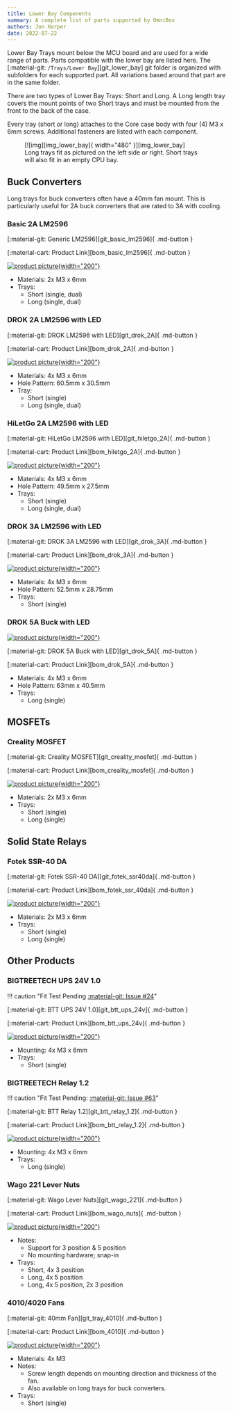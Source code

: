 ```yaml
---
title: Lower Bay Components
summary: A complete list of parts supported by OmniBox
authors: Jon Harper
date: 2022-07-22
---
```


Lower Bay Trays mount below the MCU board and are used for a wide range of parts. Parts compatible with the lower bay are listed here. The [:material-git: `/Trays/Lower Bay`][git_lower_bay] git folder is organized with subfolders for each supported part. All variations based around that part are in the same folder.

There are two types of Lower Bay Trays: Short and Long. A Long length tray covers the mount points of two Short trays and must be mounted from the front to the back of the case.

Every tray (short or long) attaches to the Core case body with four (4) M3 x 6mm screws. Additional fasteners are listed with each component.

<figure markdown>
  [![img][img_lower_bay]{ width="480" }][img_lower_bay]
  <figcaption>Long trays fit as pictured on the left side or right. Short trays will also fit in an empty CPU bay.</figcaption>
</figure>

<!-- Template
[:material-git: ][git_]{ .md-button }

[:material-cart: Product Link][bom_]{ .md-button }

[![product picture][img_]{width="200"}][img_]

- Mounting:
- Trays:
 -->

## Buck Converters

Long trays for buck converters often have a 40mm fan mount. This is particularly useful for 2A buck converters that are rated to 3A with cooling.

### Basic 2A LM2596

[:material-git: Generic LM2596][git_basic_lm2596]{ .md-button }

[:material-cart: Product Link][bom_basic_lm2596]{ .md-button }

[![product picture][img_basic_lm2596]{width="200"}][img_basic_lm2596]

- Materials: 2x M3 x 6mm
- Trays:
    - Short (single, dual)
    - Long (single, dual)

### DROK 2A LM2596 with LED

[:material-git: DROK LM2596 with LED][git_drok_2A]{ .md-button }

[:material-cart: Product Link][bom_drok_2A]{ .md-button }

[![product picture][img_led_lm2596]{width="200"}][img_led_lm2596]

- Materials: 4x M3 x 6mm
- Hole Pattern: 60.5mm x 30.5mm
- Tray:
    - Short (single)
    - Long (single, dual)

### HiLetGo 2A LM2596 with LED

[:material-git: HiLetGo LM2596 with LED][git_hiletgo_2A]{ .md-button }

[:material-cart: Product Link][bom_hiletgo_2A]{ .md-button }

[![product picture][img_hiletgo_2a]{width="200"}][img_hiletgo_2a]

- Materials: 4x M3 x 6mm
- Hole Pattern: 49.5mm x 27.5mm 
- Trays:
    - Short (single)
    - Long (single, dual)

### DROK 3A LM2596 with LED

[:material-git: DROK 3A LM2596 with LED][git_drok_3A]{ .md-button }

[:material-cart: Product Link][bom_drok_3A]{ .md-button }

[![product picture][img_drok_3a]{width="200"}][img_drok_3a]

- Materials: 4x M3 x 6mm
- Hole Pattern: 52.5mm x 28.75mm
- Trays:
    - Short (single)

### DROK 5A Buck with LED

[![product picture][img_drok_5a]{width="200"}][img_drok_5a]

[:material-git: DROK 5A Buck with LED][git_drok_5A]{ .md-button }

[:material-cart: Product Link][bom_drok_5A]{ .md-button }

- Materials: 4x M3 x 6mm
- Hole Pattern: 63mm x 40.5mm
- Trays: 
    - Long (single)

## MOSFETs

### Creality MOSFET 

[:material-git: Creality MOSFET][git_creality_mosfet]{ .md-button }

[:material-cart: Product Link][bom_creality_mosfet]{ .md-button }

[![product picture][img_creality_mosfet]{width="200"}][img_creality_mosfet]

- Materials: 2x M3 x 6mm
- Trays:
    - Short (single)
    - Long (single)

## Solid State Relays

### Fotek SSR-40 DA 

[:material-git: Fotek SSR-40 DA][git_fotek_ssr40da]{ .md-button }

[:material-cart: Product Link][bom_fotek_ssr_40da]{ .md-button }

[![product picture][img_fotek_ssr_40da]{width="200"}][img_fotek_ssr_40da]

- Materials: 2x M3 x 6mm
- Trays:
    - Short (single)
    - Long (single)

## Other Products

### BIGTREETECH UPS 24V 1.0 

!!! caution "Fit Test Pending [:material-git: Issue #24](https://github.com/jon-harper/OmniBox/issues/24)"

[:material-git: BTT UPS 24V 1.0][git_btt_ups_24v]{ .md-button }

[:material-cart: Product Link][bom_btt_ups_24v]{ .md-button }

[![product picture][img_btt_ups_24v]{width="200"}][img_btt_ups_24v]

- Mounting: 4x M3 x 6mm
- Trays:
    - Short (single)

### BIGTREETECH Relay 1.2

!!! caution "Fit Test Pending: [:material-git: Issue #63](https://github.com/jon-harper/OmniBox/issues/63)"

[:material-git: BTT Relay 1.2][git_btt_relay_1.2]{ .md-button }

[:material-cart: Product Link][bom_btt_relay_1.2]{ .md-button }

[![product picture][img_btt_relay]{width="200"}][img_btt_relay]

- Mounting: 4x M3 x 6mm
- Trays:
    - Long (single)

### Wago 221 Lever Nuts 

[:material-git: Wago Lever Nuts][git_wago_221]{ .md-button }

[:material-cart: Product Link][bom_wago_nuts]{ .md-button }

[![product picture][img_wago_nuts]{width="200"}][img_wago_nuts]

- Notes: 
    - Support for 3 position & 5 position
    - No mounting hardware; snap-in
- Trays:
    - Short, 4x 3 position
    - Long, 4x 5 position
    - Long, 4x 5 position, 2x 3 position

### 4010/4020 Fans 

[:material-git: 40mm Fan][git_tray_4010]{ .md-button }

[:material-cart: Product Link][bom_4010]{ .md-button }

[![product picture][img_4010]{width="200"}][img_4010]


- Materials: 4x M3
- Notes:
    - Screw length depends on mounting direction and thickness of the fan.
    - Also available on long trays for buck converters.
- Trays:
    - Short (single)

[img_lower_bay]: ../img/components/lower_bay.png
[img_drok_3a]: ../img/parts/buck_3a_drok.jpg
[img_drok_5a]: ../img/parts/buck_5a_drok.jpg
[img_basic_lm2596]: ../img/parts/lm2596.jpg
[img_led_lm2596]: ../img/parts/lm2596_led.jpg
[img_creality_mosfet]: ../img/parts/mosfet_creality.jpeg
[img_fotek_ssr_40da]: ../img/parts/fotek_ssr-40_da.jpeg
[img_hiletgo_2a]: ../img/parts/lm2596_led_2.jpg
[img_wago_nuts]: ../img/parts/wago_nuts.jpg
[img_btt_ups_24v]: ../img/parts/btt_ups_24v.jpg
[img_4010]: ../img/parts/fan_4010.jpg
[img_btt_relay]: ../img/parts/btt_relay_1.2.jpg